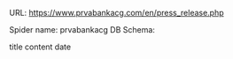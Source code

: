 URL: https://www.prvabankacg.com/en/press_release.php

Spider name: prvabankacg
DB Schema:

title
content
date
